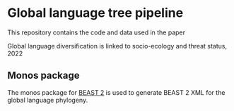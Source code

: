 # Global language tree pipeline

This repository contains the code and data used in the paper

Global language diversification is linked to socio-ecology and threat status, 2022

## Monos package

The monos package for [BEAST 2](http://www.beast2.org/) is used to generate BEAST 2 XML for the global language phylogeny.

